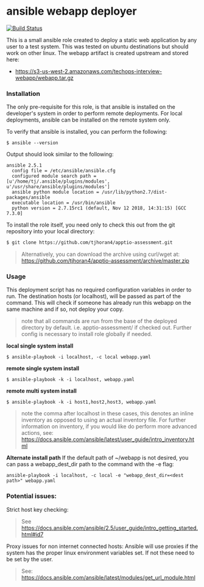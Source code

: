 # ansible webapp deployer

[![Build Status](https://travis-ci.com/tjhoran4/apptio-assessment.svg?branch=master)](https://travis-ci.com/tjhoran4/apptio-assessment)

This is a small ansible role created to deploy a static web application by any user to a test system. This was tested on ubuntu destinations but should work on other linux. The webapp artifact is created upstream and stored here:

  - https://s3-us-west-2.amazonaws.com/techops-interview-webapp/webapp.tar.gz

### Installation

The only pre-requisite for this role, is that ansible is installed on the developer's system in order to perform remote deployments.  For local deployments, ansible can be installed on the remote system only.

To verify that ansible is installed, you can perform the following:

```
$ ansible --version
```
Output should look similar to the following:
```
ansible 2.5.1
  config file = /etc/ansible/ansible.cfg
  configured module search path = [u'/home/tj/.ansible/plugins/modules', u'/usr/share/ansible/plugins/modules']
  ansible python module location = /usr/lib/python2.7/dist-packages/ansible
  executable location = /usr/bin/ansible
  python version = 2.7.15rc1 (default, Nov 12 2018, 14:31:15) [GCC 7.3.0]
```
To install the role itself, you need only to check this out from the git repository into your local directory:

```sh
$ git clone https://github.com/tjhoran4/apptio-assessment.git
```
> Alternatively, you can download the archive using curl/wget at: https://github.com/tjhoran4/apptio-assessment/archive/master.zip

### Usage
This deployment script has no required configuration variables in order to run.  The destination hosts (or localhost), will be passed as part of the command.  This will check if someone has already run this webapp on the same machine and if so, not deploy your copy.

> note that all commands are run from the base of the deployed directory by default.  i.e. apptio-assessment/ if checked out.  Further config is necessary to install role globally if needed.

**local single system install**
```
$ ansible-playbook -i localhost, -c local webapp.yaml
```
**remote single system install**
```
$ ansible-playbook -k -i localhost, webapp.yaml
```
**remote multi system install**
```
$ ansible-playbook -k -i host1,host2,host3, webapp.yaml
```
> note the comma after localhost in these cases, this denotes an inline inventory as opposed to using an actual inventory file.  For further information on inventory, if you would like do perform more advanced actions, see: https://docs.ansible.com/ansible/latest/user_guide/intro_inventory.html

**Alternate install path**
If the default path of ~/webapp is not desired, you can pass a webapp_dest_dir path to the command with the -e flag:
```
ansible-playbook -i localhost, -c local -e "webapp_dest_dir=<dest path>" webapp.yaml
```
### Potential issues:
Strict host key checking:
> See https://docs.ansible.com/ansible/2.5/user_guide/intro_getting_started.html#id7

Proxy issues for non internet connected hosts:
Ansible will use proxies if the system has the proper linux environment variables set.  If not these need to be set by the user.
> See: https://docs.ansible.com/ansible/latest/modules/get_url_module.html


